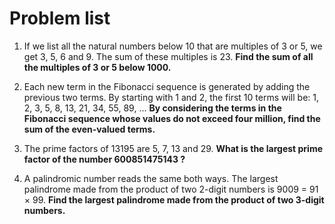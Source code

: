 # Problem list

1. If we list all the natural numbers below 10 that are multiples of 3 or 5, we get 3, 5, 6 and 9. The sum of these multiples is 23.
**Find the sum of all the multiples of 3 or 5 below 1000.**

2. Each new term in the Fibonacci sequence is generated by adding the previous two terms. By starting with 1 and 2, the first 10 terms will be:
1, 2, 3, 5, 8, 13, 21, 34, 55, 89, ...
**By considering the terms in the Fibonacci sequence whose values do not exceed four million, find the sum of the even-valued terms.**

3. The prime factors of 13195 are 5, 7, 13 and 29.
**What is the largest prime factor of the number 600851475143 ?**

4. A palindromic number reads the same both ways. The largest palindrome made from the product of two 2-digit numbers is 9009 = 91 × 99.
**Find the largest palindrome made from the product of two 3-digit numbers.**